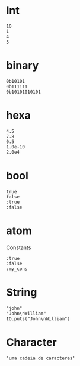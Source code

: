 # Int

```
10
1
4
5
```

# binary

```
0b10101
0b111111
0b10101010101
```


# hexa

```
4.5
7.8
0.5
1.0e-10
2.0e4
```

# bool

```
true
false
:true
:false
```

# atom

<p>Constants</p>

```
:true
:false
:my_cons
```

# String

```
"john"
"John\nWilliam"
IO.puts("John\nWilliam")
```

# Character

```
'uma cadeia de caracteres'
```
